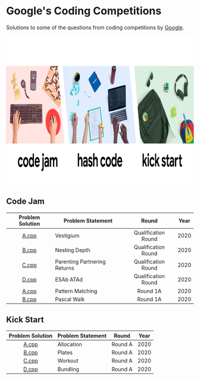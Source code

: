 # Google's Coding Competitions

Solutions to some of the questions from coding competitions by [Google](https://codingcompetitions.withgoogle.com/ "Google's Coding Competitions").

<p align="center"><img src="../assets/google.png" height=400px></p>

## Code Jam

| Problem Solution										| Problem Statement 					| Round 				| Year	|
|:-----------------------------------------------------:|---------------------------------------|:---------------------:|:-----:|
| [A.cpp](Code%20Jam/2020/Qualification%20Round/A.cpp)	| Vestigium								| Qualification Round	| 2020	|
| [B.cpp](Code%20Jam/2020/Qualification%20Round/B.cpp)	| Nesting Depth							| Qualification Round	| 2020	|
| [C.cpp](Code%20Jam/2020/Qualification%20Round/C.cpp)	| Parenting Partnering Returns			| Qualification Round	| 2020	|
| [D.cpp](Code%20Jam/2020/Qualification%20Round/D.cpp)	| ESAb ATAd								| Qualification Round	| 2020	|
| [A.cpp](Code%20Jam/2020/Round%201A/A.cpp)				| Pattern Matching						| Round 1A				| 2020	|
| [B.cpp](Code%20Jam/2020/Round%201A/B.cpp)				| Pascal Walk							| Round 1A				| 2020	|

## Kick Start

| Problem Solution								| Problem Statement 	| Round 	| Year	|
|:---------------------------------------------:|-----------------------|:---------:|:-----:|
| [A.cpp](Kick%20Start/2020/Round%20A/A.cpp)	| Allocation			| Round A	| 2020	|
| [B.cpp](Kick%20Start/2020/Round%20A/B.cpp)	| Plates				| Round A	| 2020	|
| [C.cpp](Kick%20Start/2020/Round%20A/C.cpp)	| Workout				| Round A	| 2020	|
| [D.cpp](Kick%20Start/2020/Round%20A/D.cpp)	| Bundling				| Round A	| 2020	|

[//]: # (Code Jam)

[//]: # (Hash Code)

[//]: # (Kick Start)

[//]: # (EOF)